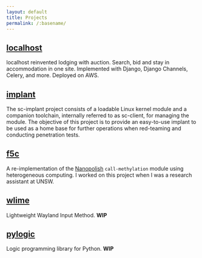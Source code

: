```yaml
---
layout: default
title: Projects
permalink: /:basename/
---
```


## [localhost](https://h11a.xyz)
localhost reinvented lodging with auction. Search, bid and stay in
accommodation in one site. Implemented with Django, Django Channels, Celery,
and more. Deployed on AWS.

## [implant](https://github.com/lamcw/implant)
The sc-implant project consists of a loadable Linux kernel module and a companion toolchain, internally referred to as sc-client, for managing the module. The objective of this project is to provide an easy-to-use implant to be used as a home base for further operations when red-teaming and conducting penetration tests.

## [f5c](https://github.com/hasindu2008/f5c/)
A re-implementation of the [Nanopolish](https://github.com/jts/nanopolish/)
`call-methylation` module using heterogeneous computing. I worked on this
project when I was a research assistant at UNSW.

## [wlime](https://github.com/lamcw/wlime)
Lightweight Wayland Input Method. **WIP**

## [pylogic](https://github.com/lamcw/pylogic)
Logic programming library for Python. **WIP**
